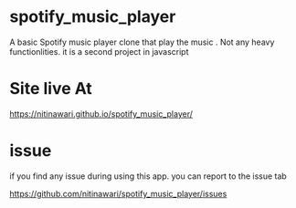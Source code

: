 # spotify_music_player
A basic Spotify music player clone that play the music . Not any heavy functionlities.  it is a second project in javascript

# Site live At

 https://nitinawari.github.io/spotify_music_player/

# issue

if you find any issue during using this app. you can report to the issue tab

https://github.com/nitinawari/spotify_music_player/issues


